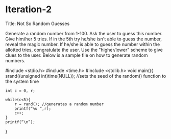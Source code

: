 # Iteration-2
Title: Not So Random Guesses

	
Generate a random number from 1-100. Ask the user to guess this number. Give him/her 5 tries. If in the 5th try he/she isn't able to guess the number, reveal the magic number. If he/she is able to guess the number within the allotted tries, congratulate the user. Use the "higher/lower" scheme to give clues to the user. Below is a sample file on how to generate random numbers.


#include <stdio.h>
#include <time.h>
#include <stdlib.h>
void main(){
    srand((unsigned int)time(NULL));  //sets the seed of  the random() function to the system time

    int c = 0, r;

    while(c<5){
        r = rand(); //generates a random number
        printf(“%u “,r);
        c++;
    }
    printf(“\n”);
}
